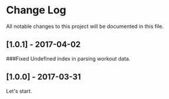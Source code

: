 # Change Log
All notable changes to this project will be documented in this file.

## [1.0.1] - 2017-04-02
###Fixed
Undefined index in parsing workout data.

## [1.0.0] - 2017-03-31
Let's start.